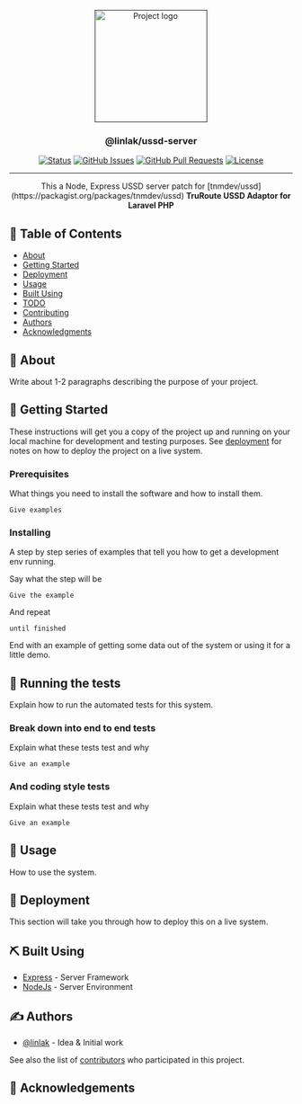 <p align="center">
  <a href="" rel="noopener">
 <img width=200px height=200px src="https://avatars0.githubusercontent.com/u/35238356?s=400&u=90e1fa98c5662a44afb5494590d1dbb474e83eeb&v=4" alt="Project logo"></a>
</p>

<h3 align="center">@linlak/ussd-server</h3>

<div align="center">

[![Status](https://img.shields.io/badge/status-active-success.svg)]()
[![GitHub Issues](https://img.shields.io/github/issues/kylelobo/The-Documentation-Compendium.svg)](https://github.com/linlak/ussd/issues)
[![GitHub Pull Requests](https://img.shields.io/github/issues-pr/kylelobo/The-Documentation-Compendium.svg)](https://github.com/linlak/ussd/pulls)
[![License](https://img.shields.io/badge/license-MIT-blue.svg)](/LICENSE)

</div>

---

<p align="center"> 
This a Node, Express USSD server patch for [tnmdev/ussd](https://packagist.org/packages/tnmdev/ussd)  <b>TruRoute USSD Adaptor for Laravel PHP</b>
    <br> 
</p>

## 📝 Table of Contents

- [About](#about)
- [Getting Started](#getting_started)
- [Deployment](#deployment)
- [Usage](#usage)
- [Built Using](#built_using)
- [TODO](../TODO.md)
- [Contributing](../CONTRIBUTING.md)
- [Authors](#authors)
- [Acknowledgments](#acknowledgement)

## 🧐 About <a name = "about"></a>

Write about 1-2 paragraphs describing the purpose of your project.

## 🏁 Getting Started <a name = "getting_started"></a>

These instructions will get you a copy of the project up and running on your local machine for development and testing purposes. See [deployment](#deployment) for notes on how to deploy the project on a live system.

### Prerequisites

What things you need to install the software and how to install them.

```
Give examples
```

### Installing

A step by step series of examples that tell you how to get a development env running.

Say what the step will be

```
Give the example
```

And repeat

```
until finished
```

End with an example of getting some data out of the system or using it for a little demo.

## 🔧 Running the tests <a name = "tests"></a>

Explain how to run the automated tests for this system.

### Break down into end to end tests

Explain what these tests test and why

```
Give an example
```

### And coding style tests

Explain what these tests test and why

```
Give an example
```

## 🎈 Usage <a name="usage"></a>

How to use the system.

## 🚀 Deployment <a name = "deployment"></a>

This section will take you through how to deploy this on a live system.

## ⛏️ Built Using <a name = "built_using"></a>

- [Express](https://expressjs.com/) - Server Framework
- [NodeJs](https://nodejs.org/en/) - Server Environment

## ✍️ Authors <a name = "authors"></a>

- [@linlak](https://github.com/linlak) - Idea & Initial work

See also the list of [contributors](https://github.com/linlak/The-Documentation-Compendium/contributors) who participated in this project.

## 🎉 Acknowledgements <a name = "acknowledgement"></a>


